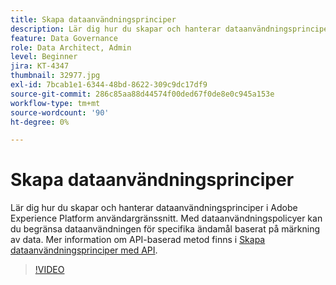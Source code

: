 ```yaml
---
title: Skapa dataanvändningsprinciper
description: Lär dig hur du skapar och hanterar dataanvändningsprinciper i Adobe Experience Platform användargränssnitt. Med dataanvändningspolicyer kan du begränsa dataanvändningen för specifika ändamål baserat på märkning av data.
feature: Data Governance
role: Data Architect, Admin
level: Beginner
jira: KT-4347
thumbnail: 32977.jpg
exl-id: 7bcab1e1-6344-48bd-8622-309c9dc17df9
source-git-commit: 286c85aa88d44574f00ded67f0de8e0c945a153e
workflow-type: tm+mt
source-wordcount: '90'
ht-degree: 0%

---
```


# Skapa dataanvändningsprinciper

Lär dig hur du skapar och hanterar dataanvändningsprinciper i Adobe Experience Platform användargränssnitt. Med dataanvändningspolicyer kan du begränsa dataanvändningen för specifika ändamål baserat på märkning av data. Mer information om API-baserad metod finns i [Skapa dataanvändningsprinciper med API](https://experienceleague.adobe.com/docs/experience-platform/data-governance/policies/create.html).

>[!VIDEO](https://video.tv.adobe.com/v/32977?learn=on&enablevpops)